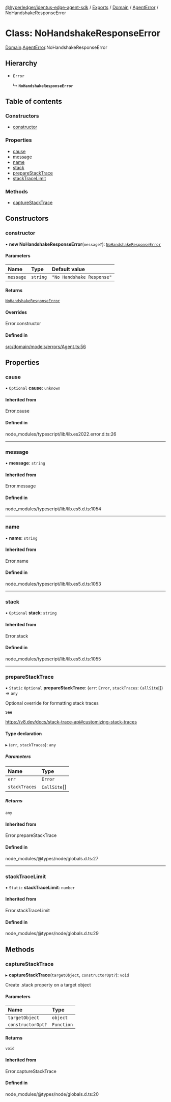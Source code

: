 [@hyperledger/identus-edge-agent-sdk](../README.md) / [Exports](../modules.md) / [Domain](../modules/Domain.md) / [AgentError](../modules/Domain.AgentError.md) / NoHandshakeResponseError

# Class: NoHandshakeResponseError

[Domain](../modules/Domain.md).[AgentError](../modules/Domain.AgentError.md).NoHandshakeResponseError

## Hierarchy

- `Error`

  ↳ **`NoHandshakeResponseError`**

## Table of contents

### Constructors

- [constructor](Domain.AgentError.NoHandshakeResponseError.md#constructor)

### Properties

- [cause](Domain.AgentError.NoHandshakeResponseError.md#cause)
- [message](Domain.AgentError.NoHandshakeResponseError.md#message)
- [name](Domain.AgentError.NoHandshakeResponseError.md#name)
- [stack](Domain.AgentError.NoHandshakeResponseError.md#stack)
- [prepareStackTrace](Domain.AgentError.NoHandshakeResponseError.md#preparestacktrace)
- [stackTraceLimit](Domain.AgentError.NoHandshakeResponseError.md#stacktracelimit)

### Methods

- [captureStackTrace](Domain.AgentError.NoHandshakeResponseError.md#capturestacktrace)

## Constructors

### constructor

• **new NoHandshakeResponseError**(`message?`): [`NoHandshakeResponseError`](Domain.AgentError.NoHandshakeResponseError.md)

#### Parameters

| Name | Type | Default value |
| :------ | :------ | :------ |
| `message` | `string` | `"No Handshake Response"` |

#### Returns

[`NoHandshakeResponseError`](Domain.AgentError.NoHandshakeResponseError.md)

#### Overrides

Error.constructor

#### Defined in

[src/domain/models/errors/Agent.ts:56](https://github.com/hyperledger/identus-edge-agent-sdk-ts/blob/b1a74ed6fd4a9050ce3bb69d50435414a88a059a/src/domain/models/errors/Agent.ts#L56)

## Properties

### cause

• `Optional` **cause**: `unknown`

#### Inherited from

Error.cause

#### Defined in

node_modules/typescript/lib/lib.es2022.error.d.ts:26

___

### message

• **message**: `string`

#### Inherited from

Error.message

#### Defined in

node_modules/typescript/lib/lib.es5.d.ts:1054

___

### name

• **name**: `string`

#### Inherited from

Error.name

#### Defined in

node_modules/typescript/lib/lib.es5.d.ts:1053

___

### stack

• `Optional` **stack**: `string`

#### Inherited from

Error.stack

#### Defined in

node_modules/typescript/lib/lib.es5.d.ts:1055

___

### prepareStackTrace

▪ `Static` `Optional` **prepareStackTrace**: (`err`: `Error`, `stackTraces`: `CallSite`[]) => `any`

Optional override for formatting stack traces

**`See`**

https://v8.dev/docs/stack-trace-api#customizing-stack-traces

#### Type declaration

▸ (`err`, `stackTraces`): `any`

##### Parameters

| Name | Type |
| :------ | :------ |
| `err` | `Error` |
| `stackTraces` | `CallSite`[] |

##### Returns

`any`

#### Inherited from

Error.prepareStackTrace

#### Defined in

node_modules/@types/node/globals.d.ts:27

___

### stackTraceLimit

▪ `Static` **stackTraceLimit**: `number`

#### Inherited from

Error.stackTraceLimit

#### Defined in

node_modules/@types/node/globals.d.ts:29

## Methods

### captureStackTrace

▸ **captureStackTrace**(`targetObject`, `constructorOpt?`): `void`

Create .stack property on a target object

#### Parameters

| Name | Type |
| :------ | :------ |
| `targetObject` | `object` |
| `constructorOpt?` | `Function` |

#### Returns

`void`

#### Inherited from

Error.captureStackTrace

#### Defined in

node_modules/@types/node/globals.d.ts:20

